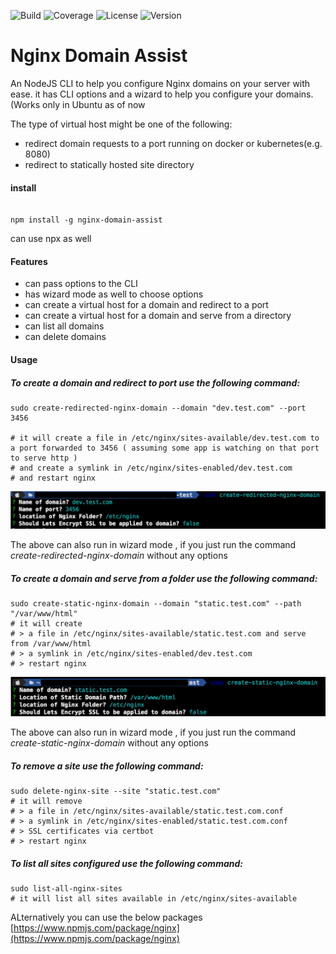 ![Build](https://img.shields.io/github/actions/workflow/status/muthuishere/nginx-domain-assist/node.js.yml?branch=main)
![Coverage](https://img.shields.io/codecov/c/github/muthuishere/nginx-domain-assist)
![License](https://img.shields.io/npm/l/nginx-domain-assist)
![Version](https://img.shields.io/npm/v/nginx-domain-assist)


Nginx Domain Assist
===================

An NodeJS CLI to help you configure Nginx domains on your server with ease.
it has CLI options and a wizard to help you configure your domains. (Works only in Ubuntu  as of now

The type of virtual host might be one of the following:
- redirect domain requests to a port running on docker or kubernetes(e.g. 8080)
- redirect to statically hosted site directory


#### install

```

npm install -g nginx-domain-assist

```

can use npx as well



#### Features

- can pass options to the CLI
- has wizard mode as well to choose options
- can create a virtual host for a domain and redirect to a port
- can create a virtual host for a domain and serve from a directory
- can list all domains
- can delete domains


#### Usage



##### To create a domain and redirect to port use the following command:
```
sudo create-redirected-nginx-domain --domain "dev.test.com" --port 3456

# it will create a file in /etc/nginx/sites-available/dev.test.com to a port forwarded to 3456 ( assuming some app is watching on that port to serve http )
# and create a symlink in /etc/nginx/sites-enabled/dev.test.com
# and restart nginx
```

![create-redirect.png](assets%2Fcreate-redirect.png)

The above can also run in wizard mode , if you just run the command <i>create-redirected-nginx-domain</i> without any options


##### To create a domain and serve from a folder use the following command:
```
sudo create-static-nginx-domain --domain "static.test.com" --path "/var/www/html" 
# it will create
# > a file in /etc/nginx/sites-available/static.test.com and serve from /var/www/html
# > a symlink in /etc/nginx/sites-enabled/dev.test.com
# > restart nginx
```
![create-static.png](assets%2Fcreate-static.png)

The above can also run in wizard mode , if you just run the command <i>create-static-nginx-domain</i> without any options


##### To remove a site use the following command:
```
sudo delete-nginx-site --site "static.test.com" 
# it will remove 
# > a file in /etc/nginx/sites-available/static.test.com.conf
# > a symlink in /etc/nginx/sites-enabled/static.test.com.conf
# > SSL certificates via certbot 
# > restart nginx
```



##### To list all sites configured use the following command:
```
sudo list-all-nginx-sites
# it will list all sites available in /etc/nginx/sites-available
```

ALternatively you can use the below packages
[https://www.npmjs.com/package/nginx](https://www.npmjs.com/package/nginx)
